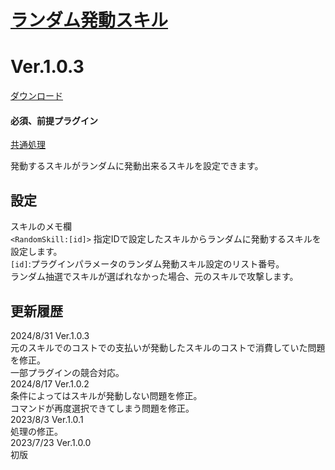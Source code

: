# [ランダム発動スキル](https://raw.githubusercontent.com/nuun888/MZ/master/NUUN_RandomSkill.js)
# Ver.1.0.3
[ダウンロード](https://raw.githubusercontent.com/nuun888/MZ/master/NUUN_RandomSkill.js)  
#### 必須、前提プラグイン
[共通処理](https://github.com/nuun888/MZ/blob/master/README/Base.md)  

発動するスキルがランダムに発動出来るスキルを設定できます。  

## 設定
スキルのメモ欄  
`<RandomSkill:[id]>` 指定IDで設定したスキルからランダムに発動するスキルを設定します。  
`[id]`:プラグインパラメータのランダム発動スキル設定のリスト番号。  
ランダム抽選でスキルが選ばれなかった場合、元のスキルで攻撃します。  

## 更新履歴
2024/8/31 Ver.1.0.3  
元のスキルでのコストでの支払いが発動したスキルのコストで消費していた問題を修正。  
一部プラグインの競合対応。  
2024/8/17 Ver.1.0.2  
条件によってはスキルが発動しない問題を修正。  
コマンドが再度選択できてしまう問題を修正。  
2023/8/3 Ver.1.0.1  
処理の修正。  
2023/7/23 Ver.1.0.0  
初版  
